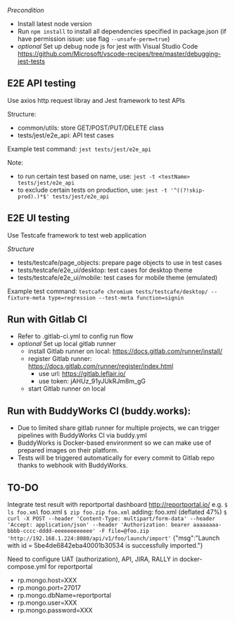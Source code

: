 *Precondition*
- Install latest node version
- Run `npm install` to install all dependencies specified in package.json (if have permission issue: use flag `--unsafe-perm=true`)
- *optional* Set up debug node js for jest with Visual Studio Code https://github.com/Microsoft/vscode-recipes/tree/master/debugging-jest-tests

## E2E API testing
Use axios http request libray and Jest framework to test APIs

Structure:
- common/utils: store GET/POST/PUT/DELETE class
- tests/jest/e2e_api: API test cases

Example test command: `jest tests/jest/e2e_api`

Note: 
- to run certain test based on name, use: `jest -t <testName> tests/jest/e2e_api`
- to exclude certain tests on production, use: `jest -t '^((?!skip-prod).)*$' tests/jest/e2e_api`

## E2E UI testing
Use Testcafe framework to test web application

*Structure*
- tests/testcafe/page_objects: prepare page objects to use in test cases
- tests/testcafe/e2e_ui/desktop: test cases for desktop theme
- tests/testcafe/e2e_ui/mobile: test cases for mobile theme (emulated)

Example test command: `testcafe chromium tests/testcafe/desktop/ --fixture-meta type=regression --test-meta function=signin`

## Run with Gitlab CI
- Refer to .gitlab-ci.yml to config run flow
- *optional* Set up local gitlab runner
    - install Gitlab runner on local: https://docs.gitlab.com/runner/install/
    - register Gitlab runner: https://docs.gitlab.com/runner/register/index.html
        - use url: https://gitlab.leflair.io/
        - use token: jAHUz_91yJUkRJm8m_gG
    - start Gitlab runner on local

## Run with BuddyWorks CI (buddy.works):
- Due to limited share gitlab runner for multiple projects, we can trigger pipelines with BuddyWorks CI via buddy.yml
- BuddyWorks is Docker-based environment so we can make use of prepared images on their platform.
- Tests will be triggered automatically for every commit to Gitlab repo thanks to webhook with BuddyWorks.

## TO-DO
Integrate test result with reportportal dashboard http://reportportal.io/
e.g. `$ ls foo.xml` 
foo.xml
`$ zip foo.zip foo.xml`
  adding: foo.xml (deflated 47%)
`$ curl -X POST --header 'Content-Type: multipart/form-data' --header 'Accept: application/json' --header 'Authorization: bearer aaaaaaaa-bbbb-cccc-dddd-eeeeeeeeeeee' -F file=@foo.zip 'http://192.168.1.224:8080/api/v1/foo/launch/import'`
{"msg":"Launch with id = 5be4de6842eba40001b30534 is successfully imported."}

Need to configure UAT (authorization), API, JIRA, RALLY in docker-compose.yml for reportportal
- rp.mongo.host=XXX
 - rp.mongo.port=27017
 - rp.mongo.dbName=reportportal
 - rp.mongo.user=XXX
 - rp.mongo.password=XXX